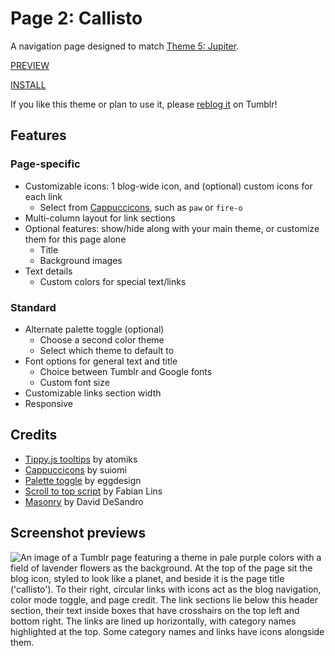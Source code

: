 # Page 2: Callisto

A navigation page designed to match [Theme 5: Jupiter](https://wovenstarlight.github.io/tumblr-themes/theme5/).

[PREVIEW](https://starlightpreviews.tumblr.com/pg2)

[INSTALL](https://raw.githubusercontent.com/wovenstarlight/tumblr-themes/main/pages/page2/page2.html)

If you like this theme or plan to use it, please [reblog it](https://starlightthemes.tumblr.com/696695625503375360) on Tumblr!

## Features
### Page-specific
- Customizable icons: 1 blog-wide icon, and (optional) custom icons for each link
	- Select from [Cappuccicons](https://web.archive.org/web/20220109131551/https://cappuccicons.com/), such as `paw` or `fire-o`
- Multi-column layout for link sections
- Optional features: show/hide along with your main theme, or customize them for this page alone
	- Title
	- Background images
- Text details
	- Custom colors for special text/links

### Standard
- Alternate palette toggle (optional)
	- Choose a second color theme
	- Select which theme to default to
- Font options for general text and title
	- Choice between Tumblr and Google fonts
	- Custom font size
- Customizable links section width
- Responsive

## Credits
- [Tippy.js tooltips](https://atomiks.github.io/tippyjs) by atomiks
- [Cappuccicons](https://web.archive.org/web/20220109131551/https://cappuccicons.com/) by suiomi
- [Palette toggle](https://eggdesign.tumblr.com/post/186889223257/day-night-mode-tutorial-after-featuring-a) by eggdesign
- [Scroll to top script](https://github.com/FabianLins/scrolltotop_arrow_jquery) by Fabian Lins
- [Masonry](https://masonry.desandro.com) by David DeSandro

## Screenshot previews
![An image of a Tumblr page featuring a theme in pale purple colors with a field of lavender flowers as the background. At the top of the page sit the blog icon, styled to look like a planet, and beside it is the page title ('callisto'). To their right, circular links with icons act as the blog navigation, color mode toggle, and page credit. The link sections lie below this header section, their text inside boxes that have crosshairs on the top left and bottom right. The links are lined up horizontally, with category names highlighted at the top. Some category names and links have icons alongside them.](https://github.com/wovenstarlight/tumblr-themes/blob/main/pages/page2/page2_light.png?raw=true)